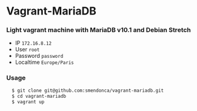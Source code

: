 Vagrant-MariaDB
===============

### Light vagrant machine with MariaDB v10.1 and Debian Stretch

- IP `172.16.8.12`
- User `root`
- Password `password`
- Localtime `Europe/Paris`

### Usage
```bash
  $ git clone git@github.com:smendonca/vagrant-mariadb.git
  $ cd vagrant-mariadb
  $ vagrant up
```
